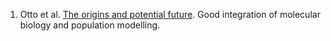 1. Otto et al. [The origins and potential future](https://www.cell.com/current-biology/pdf/S0960-9822(21)00878-2.pdf).
Good integration of molecular biology and population modelling.
